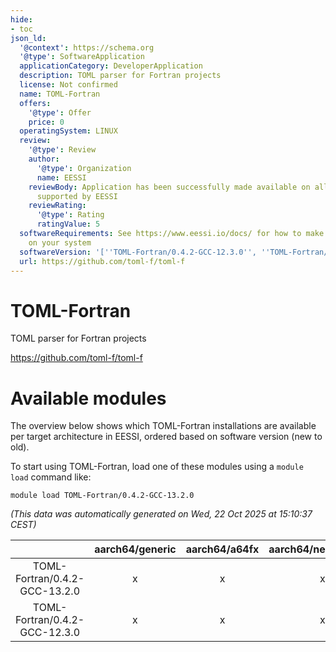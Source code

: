 ```yaml
---
hide:
- toc
json_ld:
  '@context': https://schema.org
  '@type': SoftwareApplication
  applicationCategory: DeveloperApplication
  description: TOML parser for Fortran projects
  license: Not confirmed
  name: TOML-Fortran
  offers:
    '@type': Offer
    price: 0
  operatingSystem: LINUX
  review:
    '@type': Review
    author:
      '@type': Organization
      name: EESSI
    reviewBody: Application has been successfully made available on all architectures
      supported by EESSI
    reviewRating:
      '@type': Rating
      ratingValue: 5
  softwareRequirements: See https://www.eessi.io/docs/ for how to make EESSI available
    on your system
  softwareVersion: '[''TOML-Fortran/0.4.2-GCC-12.3.0'', ''TOML-Fortran/0.4.2-GCC-13.2.0'']'
  url: https://github.com/toml-f/toml-f
---
```


TOML-Fortran
============


TOML parser for Fortran projects

https://github.com/toml-f/toml-f
# Available modules


The overview below shows which TOML-Fortran installations are available per target architecture in EESSI, ordered based on software version (new to old).

To start using TOML-Fortran, load one of these modules using a `module load` command like:

```shell
module load TOML-Fortran/0.4.2-GCC-13.2.0
```

*(This data was automatically generated on Wed, 22 Oct 2025 at 15:10:37 CEST)*

| |aarch64/generic|aarch64/a64fx|aarch64/neoverse_n1|aarch64/neoverse_v1|aarch64/nvidia/grace|x86_64/generic|x86_64/amd/zen2|x86_64/amd/zen3|x86_64/amd/zen4|x86_64/intel/cascadelake|x86_64/intel/haswell|x86_64/intel/icelake|x86_64/intel/sapphirerapids|x86_64/intel/skylake_avx512|
| :---: | :---: | :---: | :---: | :---: | :---: | :---: | :---: | :---: | :---: | :---: | :---: | :---: | :---: | :---: |
|TOML-Fortran/0.4.2-GCC-13.2.0|x|x|x|x|x|x|x|x|x|x|x|x|x|x|
|TOML-Fortran/0.4.2-GCC-12.3.0|x|x|x|x|x|x|x|x|x|x|x|x|x|x|
